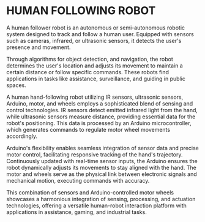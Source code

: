# HUMAN FOLLOWING ROBOT

A human follower robot is an autonomous or semi-autonomous robotic system designed to track and follow a human user. Equipped with sensors such as cameras, infrared, or ultrasonic sensors, it detects the user's presence and movement.

Through algorithms for object detection, and navigation, the robot determines the user's location and adjusts its movement to maintain a certain distance or follow specific commands. These robots find applications in tasks like assistance, surveillance, and guiding in public spaces.

A human hand-following robot utilizing IR sensors, ultrasonic sensors, Arduino, motor, and wheels employs a sophisticated blend of sensing and control technologies. IR sensors detect emitted infrared light from the hand, while ultrasonic sensors measure distance, providing essential data for the robot's positioning. This data is processed by an Arduino microcontroller, which generates commands to regulate motor wheel movements accordingly.

Arduino's flexibility enables seamless integration of sensor data and precise motor control, facilitating responsive tracking of the hand's trajectory. Continuously updated with real-time sensor inputs, the Arduino ensures the robot dynamically adjusts its movements to stay aligned with the hand. The motor and wheels serve as the physical link between electronic signals and mechanical motion, executing commands with accuracy.

This combination of sensors and Arduino-controlled motor wheels showcases a harmonious integration of sensing, processing, and actuation technologies, offering a versatile human-robot interaction platform with applications in assistance, gaming, and industrial tasks.
